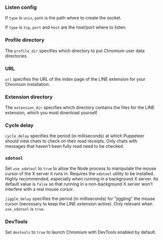### Listen config
If `type` is `unix`, `path` is the path where to create the socket.

If `type` is `tcp`, `port` and `host` are the host/port where to listen.

### Profile directory
The `profile_dir` specifies which directory to put Chromium user data directories.

### URL
`url` specifies the URL of the index page of the LINE extension for your Chromium installation.

### Extension directory
The `extension_dir` specifies which directory contains the files for the LINE extension, which you must download yourself.

### Cycle delay
`cycle_delay` specifies the period (in milliseconds) at which Puppeteer should view chats to check on their read receipts. Only chats with messages that haven't been fully read need to be checked.

### `xdotool`
Set `use_xdotool` to `true` to allow the Node process to manipulate the mouse cursor of the X server it runs in. Requires the `xdotool` utility to be installed. Highly recommended, especially when running in a background X server. Its default value is `false` so that running in a non-background X server won't interfere with a real mouse cursor.

`jiggle_delay` specifies the period (in milliseconds) for "jiggling" the mouse cursor (necessary to keep the LINE extension active). Only relevant when `use_xdotool` is `true`.

### DevTools
Set `devtools` to `true` to launch Chromium with DevTools enabled by default.
